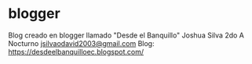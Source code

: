 # blogger
Blog creado en blogger llamado "Desde el Banquillo"
Joshua Silva
2do A Nocturno
jsilvaodavid2003@gmail.com
Blog: https://desdeelbanquilloec.blogspot.com/

